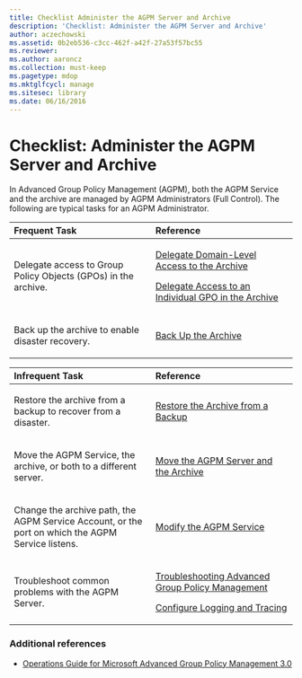 ```yaml
---
title: Checklist Administer the AGPM Server and Archive
description: 'Checklist: Administer the AGPM Server and Archive'
author: aczechowski
ms.assetid: 0b2eb536-c3cc-462f-a42f-27a53f57bc55
ms.reviewer:
ms.author: aaroncz
ms.collection: must-keep
ms.pagetype: mdop
ms.mktglfcycl: manage
ms.sitesec: library
ms.date: 06/16/2016
---
```



# Checklist: Administer the AGPM Server and Archive


In Advanced Group Policy Management (AGPM), both the AGPM Service and the archive are managed by AGPM Administrators (Full Control). The following are typical tasks for an AGPM Administrator.

<table>
<colgroup>
<col width="50%" />
<col width="50%" />
</colgroup>
<thead>
<tr class="header">
<th align="left">Frequent Task</th>
<th align="left">Reference</th>
</tr>
</thead>
<tbody>
<tr class="odd">
<td align="left"><p>Delegate access to Group Policy Objects (GPOs) in the archive.</p></td>
<td align="left"><p><a href="delegate-domain-level-access-to-the-archive-agpm30ops.md" data-raw-source="[Delegate Domain-Level Access to the Archive](delegate-domain-level-access-to-the-archive-agpm30ops.md)">Delegate Domain-Level Access to the Archive</a></p>
<p><a href="delegate-access-to-an-individual-gpo-in-the-archive-agpm30ops.md" data-raw-source="[Delegate Access to an Individual GPO in the Archive](delegate-access-to-an-individual-gpo-in-the-archive-agpm30ops.md)">Delegate Access to an Individual GPO in the Archive</a></p></td>
</tr>
<tr class="even">
<td align="left"><p>Back up the archive to enable disaster recovery.</p></td>
<td align="left"><p><a href="back-up-the-archive.md" data-raw-source="[Back Up the Archive](back-up-the-archive.md)">Back Up the Archive</a></p></td>
</tr>
</tbody>
</table>



<table>
<colgroup>
<col width="50%" />
<col width="50%" />
</colgroup>
<thead>
<tr class="header">
<th align="left">Infrequent Task</th>
<th align="left">Reference</th>
</tr>
</thead>
<tbody>
<tr class="odd">
<td align="left"><p>Restore the archive from a backup to recover from a disaster.</p></td>
<td align="left"><p><a href="restore-the-archive-from-a-backup.md" data-raw-source="[Restore the Archive from a Backup](restore-the-archive-from-a-backup.md)">Restore the Archive from a Backup</a></p></td>
</tr>
<tr class="even">
<td align="left"><p>Move the AGPM Service, the archive, or both to a different server.</p></td>
<td align="left"><p><a href="move-the-agpm-server-and-the-archive.md" data-raw-source="[Move the AGPM Server and the Archive](move-the-agpm-server-and-the-archive.md)">Move the AGPM Server and the Archive</a></p></td>
</tr>
<tr class="odd">
<td align="left"><p>Change the archive path, the AGPM Service Account, or the port on which the AGPM Service listens.</p></td>
<td align="left"><p><a href="modify-the-agpm-service-agpm30ops.md" data-raw-source="[Modify the AGPM Service](modify-the-agpm-service-agpm30ops.md)">Modify the AGPM Service</a></p></td>
</tr>
<tr class="even">
<td align="left"><p>Troubleshoot common problems with the AGPM Server.</p></td>
<td align="left"><p><a href="troubleshooting-advanced-group-policy-management-agpm30ops.md" data-raw-source="[Troubleshooting Advanced Group Policy Management](troubleshooting-advanced-group-policy-management-agpm30ops.md)">Troubleshooting Advanced Group Policy Management</a></p>
<p><a href="configure-logging-and-tracing-agpm30ops.md" data-raw-source="[Configure Logging and Tracing](configure-logging-and-tracing-agpm30ops.md)">Configure Logging and Tracing</a></p></td>
</tr>
</tbody>
</table>



### Additional references

-   [Operations Guide for Microsoft Advanced Group Policy Management 3.0](operations-guide-for-microsoft-advanced-group-policy-management-30-agpm30ops.md)









